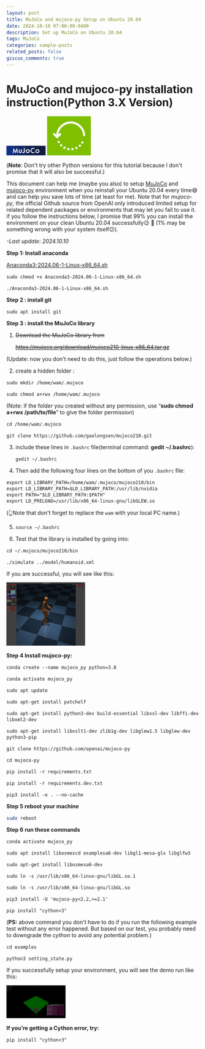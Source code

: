 ```yaml
---
layout: post
title: MuJoCo and mujoco-py Setup on Ubuntu 20.04
date: 2024-10-10 07:00:00-0400
description: Set up MuJoCo on Ubuntu 20.04 
tags: MuJoCo
categories: sample-posts
related_posts: false
giscus_comments: true
---
```


# **MuJoCo and mujoco-py installation instruction(Python 3.X Version)**

<img src="https://github.com/JackTony123/picx-images-hosting/raw/master/mujoco.67xg5uq8bg.webp" style="zoom: 10%;" /> <img src="https://github.com/JackTony123/picx-images-hosting/raw/master/recover.6ik9z07zsy.webp" style="zoom: 48%;" />



(**Note**: Don't try other Python versions for this tutorial because I don't promise that it will also be successful.)

This document can help me (maybe you also) to setup [MuJoCo](https://mujoco.org/) and [mujoco-py](https://github.com/openai/mujoco-py) environment when you reinstall your Ubuntu 20.04 every time:sweat_smile: and can help you save lots of time (at least for me). Note that for *mujoco-py*, the official Github source from OpenAI only introduced limited setup for related dependent packages or environments that may let you fail to use it. if you follow the instructions below, I promise that 99% you can install the environment on your clean Ubuntu 20.04 successfully:wink: :dancer: (1% may be something wrong with your system itself:confused:).

*-Last update: 2024.10.10*

**Step 1: Install anaconda**

[Anaconda3-2024.06-1-Linux-x86_64.sh](https://repo.anaconda.com/archive/Anaconda3-2024.06-1-Linux-x86_64.sh)

```shell
sudo chmod +x Anaconda3-2024.06-1-Linux-x86_64.sh
```

```shell
./Anaconda3-2024.06-1-Linux-x86_64.sh
```

**Step 2 : install git**

```shell
sudo apt install git
```

**Step 3 : install the MuJoCo library**

1. ~~Download the MuJoCo library from~~

   ~~https://mujoco.org/download/mujoco210-linux-x86_64.tar.gz~~

(Update: now you don't need to do this, just follow the operations below.)

2. create a hidden folder :

```shell
sudo mkdir /home/wam/.mujoco
```

```shell
sudo chmod a+rwx /home/wam/.mujoco
```

(Note: if the folder you created without any permission, use “**sudo chmod a+rwx   /path/to/file**” to give the folder permission)

```shell
cd /home/wam/.mujoco
```

```shell
git clone https://github.com/gaolongsen/mujoco210.git
```

3. include these lines in `.bashrc` file(terminal command: **gedit ~/.bashrc**):

   ```shell
   gedit ~/.bashrc
   ```
   
4. Then add the following four lines on the bottom of you `.bashrc` file:

```shell
export LD_LIBRARY_PATH=/home/wam/.mujoco/mujoco210/bin
export LD_LIBRARY_PATH=$LD_LIBRARY_PATH:/usr/lib/nvidia
export PATH="$LD_LIBRARY_PATH:$PATH"
export LD_PRELOAD=/usr/lib/x86_64-linux-gnu/libGLEW.so
```

(:point_up_2:Note that don't forget to replace the `wam` with your local PC name.) 

5. ```shell
   source ~/.bashrc
   ```

6. Test that the library is installed by going into:

```shell
cd ~/.mujoco/mujoco210/bin
```

```shell
./simulate ../model/humanoid.xml
```

If you are successful, you will see like this:

<img src="https://github.com/JackTony123/picx-images-hosting/raw/master/human_mujoco.361k4ol5jx.png" style="zoom:20%;" />



**Step 4 Install mujoco-py:**

```shell
conda create --name mujoco_py python=3.8
```

```shell
conda activate mujoco_py
```

```shell
sudo apt update
```

```shell
sudo apt-get install patchelf
```

```shell
sudo apt-get install python3-dev build-essential libssl-dev libffi-dev libxml2-dev 
```

```
sudo apt-get install libxslt1-dev zlib1g-dev libglew1.5 libglew-dev python3-pip
```

```shell
git clone https://github.com/openai/mujoco-py
```

```shell
cd mujoco-py
```

```shell
pip install -r requirements.txt
```

```shell
pip install -r requirements.dev.txt
```

```shell
pip3 install -e . --no-cache
```

**Step 5** **reboot your machine**

```sh
sudo reboot
```

**Step 6** **run these commands**

```shell
conda activate mujoco_py
```

```shell
sudo apt install libosmescd examplesa6-dev libgl1-mesa-glx libglfw3
```

```shell
sudo apt-get install libosmesa6-dev
```

```shell
sudo ln -s /usr/lib/x86_64-linux-gnu/libGL.so.1 
```

```shell
sudo ln -s /usr/lib/x86_64-linux-gnu/libGL.so
```

```shell
pip3 install -U 'mujoco-py<2.2,>=2.1'
```

```shell
pip install "cython<3"
```

(**PS:** above command you don't have to do if you run the following example test without any error happened. But based on our test, you probably need to downgrade the *cython* to avoid any potential problem.)

```shell
cd examples
```

```shell
python3 setting_state.py
```

If you successfully setup your environment, you will see the demo run like this:

<img src="https://github.com/JackTony123/picx-images-hosting/raw/master/mujoco_test_demo.5c0yqghv5g.png" style="zoom:15%;" />

**If you’re getting a Cython error, try:**

```shell
pip install "cython<3"
```

